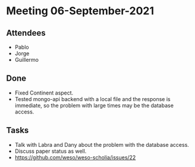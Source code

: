 # Meeting 06-September-2021

## Attendees 

- Pablo
- Jorge
- Guillermo

## Done
- Fixed Continent aspect.
- Tested mongo-api backend with a local file and the response is immediate, so the problem with large times may be the database access.

## Tasks
- Talk with Labra and Dany about the problem with the database access.
- Discuss paper status as well.
- https://github.com/weso/weso-scholia/issues/22
